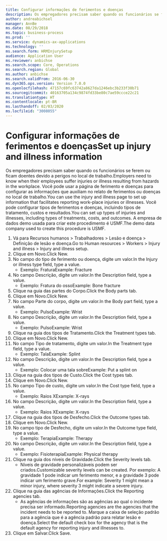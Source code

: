 ```yaml
---
title: Configurar informações de ferimentos e doenças
description: Os empregadores precisam saber quando os funcionários se ferem ou ficam doentes devido a perigos no local de trabalho.
author: andreabichsel
manager: AnnBe
ms.date: 08/29/2018
ms.topic: business-process
ms.prod: ''
ms.service: dynamics-ax-applications
ms.technology: ''
ms.search.form: HRMInjurySetup
audience: Application User
ms.reviewer: anbichse
ms.search.scope: Core, Operations
ms.search.region: Global
ms.author: anbichse
ms.search.validFrom: 2016-06-30
ms.dyn365.ops.version: Version 7.0.0
ms.openlocfilehash: 47157c69fc63742a8627da1246ebc3b233f30b71
ms.sourcegitcommit: 40163705a134c9874fd33be80c7ae59ccce22c21
ms.translationtype: HT
ms.contentlocale: pt-BR
ms.lasthandoff: 02/03/2020
ms.locfileid: "3008055"
---
```

# <a name="set-up-injury-and-illness-information"></a><span data-ttu-id="68784-103">Configurar informações de ferimentos e doenças</span><span class="sxs-lookup"><span data-stu-id="68784-103">Set up injury and illness information</span></span>



<span data-ttu-id="68784-104">Os empregadores precisam saber quando os funcionários se ferem ou ficam doentes devido a perigos no local de trabalho.</span><span class="sxs-lookup"><span data-stu-id="68784-104">Employers need to know when their employees suffer injuries or illness resulting from hazards in the workplace.</span></span> <span data-ttu-id="68784-105">Você pode usar a página de ferimento e doenças para configurar as informações que auxiliam no relato de ferimentos ou doenças no local de trabalho.</span><span class="sxs-lookup"><span data-stu-id="68784-105">You can use the injury and illness page to set up information that facilitates reporting work-place injuries or illnesses.</span></span> <span data-ttu-id="68784-106">Você pode configurar tipos de ferimentos e doenças, incluindo tipos de tratamento, custos e resultados.</span><span class="sxs-lookup"><span data-stu-id="68784-106">You can set up types of injuries and illnesses, including types of treatments, costs, and outcomes.</span></span> <span data-ttu-id="68784-107">A empresa de dados demo usada para criar este procedimento é USMF.</span><span class="sxs-lookup"><span data-stu-id="68784-107">The demo data company used to create this procedure is USMF.</span></span>

1. <span data-ttu-id="68784-108">Vá para Recursos humanos > Trabalhadores > Lesão e doença > Definição de lesão e doença.</span><span class="sxs-lookup"><span data-stu-id="68784-108">Go to Human resources > Workers > Injury and illness > Injury and illness setup.</span></span>
2. <span data-ttu-id="68784-109">Clique em Novo.</span><span class="sxs-lookup"><span data-stu-id="68784-109">Click New.</span></span>
3. <span data-ttu-id="68784-110">No campo do tipo de ferimento ou doença, digite um valor.</span><span class="sxs-lookup"><span data-stu-id="68784-110">In the Injury or illness type field, type a value.</span></span>
    * <span data-ttu-id="68784-111">Exemplo: Fratura</span><span class="sxs-lookup"><span data-stu-id="68784-111">Example: Fracture</span></span>  
4. <span data-ttu-id="68784-112">No campo Descrição, digite um valor.</span><span class="sxs-lookup"><span data-stu-id="68784-112">In the Description field, type a value.</span></span>
    * <span data-ttu-id="68784-113">Exemplo: Fratura do osso</span><span class="sxs-lookup"><span data-stu-id="68784-113">Example: Bone fracture</span></span>  
5. <span data-ttu-id="68784-114">Clique na guia das partes do Corpo.</span><span class="sxs-lookup"><span data-stu-id="68784-114">Click the Body parts tab.</span></span>
6. <span data-ttu-id="68784-115">Clique em Novo.</span><span class="sxs-lookup"><span data-stu-id="68784-115">Click New.</span></span>
7. <span data-ttu-id="68784-116">No campo Parte do corpo, digite um valor.</span><span class="sxs-lookup"><span data-stu-id="68784-116">In the Body part field, type a value.</span></span>
    * <span data-ttu-id="68784-117">Exemplo: Pulso</span><span class="sxs-lookup"><span data-stu-id="68784-117">Example: Wrist</span></span>  
8. <span data-ttu-id="68784-118">No campo Descrição, digite um valor.</span><span class="sxs-lookup"><span data-stu-id="68784-118">In the Description field, type a value.</span></span>
    * <span data-ttu-id="68784-119">Exemplo: Pulso</span><span class="sxs-lookup"><span data-stu-id="68784-119">Example: Wrist</span></span>  
9. <span data-ttu-id="68784-120">Clique na guia dos tipos de Tratamento.</span><span class="sxs-lookup"><span data-stu-id="68784-120">Click the Treatment types tab.</span></span>
10. <span data-ttu-id="68784-121">Clique em Novo.</span><span class="sxs-lookup"><span data-stu-id="68784-121">Click New.</span></span>
11. <span data-ttu-id="68784-122">No campo Tipo de tratamento, digite um valor.</span><span class="sxs-lookup"><span data-stu-id="68784-122">In the Treatment type field, type a value.</span></span>
    * <span data-ttu-id="68784-123">Exemplo: Tala</span><span class="sxs-lookup"><span data-stu-id="68784-123">Example: Splint</span></span>  
12. <span data-ttu-id="68784-124">No campo Descrição, digite um valor.</span><span class="sxs-lookup"><span data-stu-id="68784-124">In the Description field, type a value.</span></span>
    * <span data-ttu-id="68784-125">Exemplo: Colocar uma tala sobre</span><span class="sxs-lookup"><span data-stu-id="68784-125">Example: Put a splint on</span></span>  
13. <span data-ttu-id="68784-126">Clique na guia dos tipos de Custo.</span><span class="sxs-lookup"><span data-stu-id="68784-126">Click the Cost types tab.</span></span>
14. <span data-ttu-id="68784-127">Clique em Novo.</span><span class="sxs-lookup"><span data-stu-id="68784-127">Click New.</span></span>
15. <span data-ttu-id="68784-128">No campo Tipo de custo, digite um valor.</span><span class="sxs-lookup"><span data-stu-id="68784-128">In the Cost type field, type a value.</span></span>
    * <span data-ttu-id="68784-129">Exemplo: Raios X</span><span class="sxs-lookup"><span data-stu-id="68784-129">Example: X-rays</span></span>  
16. <span data-ttu-id="68784-130">No campo Descrição, digite um valor.</span><span class="sxs-lookup"><span data-stu-id="68784-130">In the Description field, type a value.</span></span>
    * <span data-ttu-id="68784-131">Exemplo: Raios X</span><span class="sxs-lookup"><span data-stu-id="68784-131">Example: X-rays</span></span>  
17. <span data-ttu-id="68784-132">Clique na guia dos tipos de Desfecho.</span><span class="sxs-lookup"><span data-stu-id="68784-132">Click the Outcome types tab.</span></span>
18. <span data-ttu-id="68784-133">Clique em Novo.</span><span class="sxs-lookup"><span data-stu-id="68784-133">Click New.</span></span>
19. <span data-ttu-id="68784-134">No campo tipo de Desfecho, digite um valor.</span><span class="sxs-lookup"><span data-stu-id="68784-134">In the Outcome type field, type a value.</span></span>
    * <span data-ttu-id="68784-135">Exemplo: Terapia</span><span class="sxs-lookup"><span data-stu-id="68784-135">Example: Therapy</span></span>  
20. <span data-ttu-id="68784-136">No campo Descrição, digite um valor.</span><span class="sxs-lookup"><span data-stu-id="68784-136">In the Description field, type a value.</span></span>
    * <span data-ttu-id="68784-137">Exemplo: Fisioterapia</span><span class="sxs-lookup"><span data-stu-id="68784-137">Example: Physical therapy</span></span>  
21. <span data-ttu-id="68784-138">Clique na guia dos níveis de Gravidade.</span><span class="sxs-lookup"><span data-stu-id="68784-138">Click the Severity levels tab.</span></span>
    * <span data-ttu-id="68784-139">Níveis de gravidade personalizáveis podem ser criados.</span><span class="sxs-lookup"><span data-stu-id="68784-139">Customizable severity levels can be created.</span></span> <span data-ttu-id="68784-140">Por exemplo: A gravidade 1 pode indicar um ferimento menor, e a gravidade 3 pode indicar um ferimento grave.</span><span class="sxs-lookup"><span data-stu-id="68784-140">For example: Severity 1 might mean a minor injury, where severity 3 might indicate a severe injury.</span></span>  
22. <span data-ttu-id="68784-141">Clique na guia das agências de Informações.</span><span class="sxs-lookup"><span data-stu-id="68784-141">Click the Reporting agencies tab.</span></span>
    * <span data-ttu-id="68784-142">As agências de informações são as agências ao qual o incidente precisa ser informado.</span><span class="sxs-lookup"><span data-stu-id="68784-142">Reporting agencies are the agencies that the incident needs to be reported to.</span></span> <span data-ttu-id="68784-143">Marque a caixa de seleção padrão para a agência que é a agência padrão para relatar lesão e doença.</span><span class="sxs-lookup"><span data-stu-id="68784-143">Select the default check box for the agency that is the default agency for reporting injury and illnesses to.</span></span>  
23. <span data-ttu-id="68784-144">Clique em Salvar.</span><span class="sxs-lookup"><span data-stu-id="68784-144">Click Save.</span></span>

